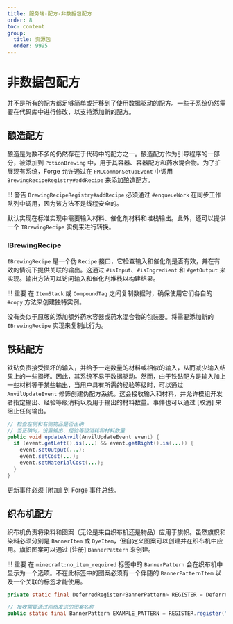 ```yaml
---
title: 服务端-配方-非数据包配方
order: 8
toc: content
group:
  title: 资源包
  order: 9995
---
```

非数据包配方
================

并不是所有的配方都足够简单或迁移到了使用数据驱动的配方。一些子系统仍然需要在代码库中进行修改，以支持添加新的配方。

酿造配方
---------------

酿造是为数不多的仍然存在于代码中的配方之一。酿造配方作为引导程序的一部分，被添加到 `PotionBrewing` 中，用于其容器、容器配方和药水混合物。为了扩展现有系统，Forge 允许通过在 `FMLCommonSetupEvent` 中调用 `BrewingRecipeRegistry#addRecipe` 来添加酿造配方。

!!! 警告
    `BrewingRecipeRegistry#addRecipe` 必须通过 `#enqueueWork` 在同步工作队列中调用，因为该方法不是线程安全的。

默认实现在标准实现中需要输入材料、催化剂材料和堆栈输出。此外，还可以提供一个 `IBrewingRecipe` 实例来进行转换。

### IBrewingRecipe

`IBrewingRecipe` 是一个伪 `Recipe` 接口，它检查输入和催化剂是否有效，并在有效的情况下提供关联的输出。这通过 `#isInput`、`#isIngredient` 和 `#getOutput` 来实现。输出方法可以访问输入和催化剂堆栈以构建结果。

!!! 重要
    在 `ItemStack` 或 `CompoundTag` 之间复制数据时，确保使用它们各自的 `#copy` 方法来创建独特实例。

没有类似于原版的添加额外药水容器或药水混合物的包装器。将需要添加新的 `IBrewingRecipe` 实现来复制此行为。

铁砧配方
-------------

铁砧负责接受损坏的输入，并给予一定数量的材料或相似的输入，从而减少输入结果上的一些损坏。因此，其系统不易于数据驱动。然而，由于铁砧配方是输入加上一些材料等于某些输出，当用户具有所需的经验等级时，可以通过 `AnvilUpdateEvent` 修饰创建伪配方系统。这会接收输入和材料，并允许模组开发者指定输出、经验等级消耗以及用于输出的材料数量。事件也可以通过 [取消] 来阻止任何输出。

```java
// 检查左侧和右侧物品是否正确
// 当正确时，设置输出、经验等级消耗和材料数量
public void updateAnvil(AnvilUpdateEvent event) {
  if (event.getLeft().is(...) && event.getRight().is(...)) {
    event.setOutput(...);
    event.setCost(...);
    event.setMaterialCost(...);
  }
}
```

更新事件必须 [附加] 到 Forge 事件总线。

织布机配方
-------------

织布机负责将染料和图案（无论是来自织布机还是物品）应用于旗帜。虽然旗帜和染料必须分别是 `BannerItem` 或 `DyeItem`，但自定义图案可以创建并在织布机中应用。旗帜图案可以通过 [注册] `BannerPattern` 来创建。

!!! 重要
    在 `minecraft:no_item_required` 标签中的 `BannerPattern` 会在织布机中显示为一个选项。不在此标签中的图案必须有一个伴随的 `BannerPatternItem` 以及一个关联的标签才能使用。

```java
private static final DeferredRegister<BannerPattern> REGISTER = DeferredRegister.create(Registries.BANNER_PATTERN, "examplemod");

// 接收需要通过网络发送的图案名称
public static final BannerPattern EXAMPLE_PATTERN = REGISTER.register("example_pattern", () -> new BannerPattern("examplemod:ep"));
```

[recipe]: ./custom.md#recipe
[cancel]: ../../../concepts/events.md#canceling
[attached]: ../../../concepts/events.md#creating-an-event-handler
[registering]: ../../../concepts/registries.md#registries-that-arent-forge-registries